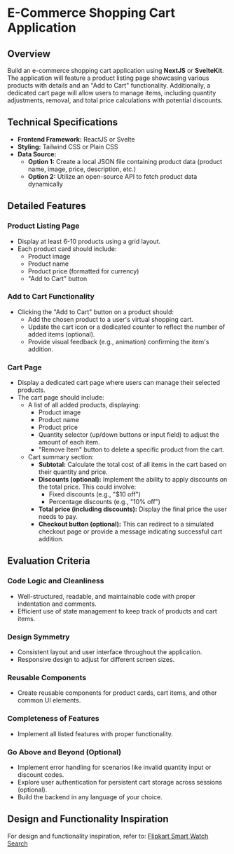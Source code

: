# E-Commerce Shopping Cart Application

## Overview

Build an e-commerce shopping cart application using **NextJS** or **SvelteKit**. The application will feature a product listing page showcasing various products with details and an "Add to Cart" functionality. Additionally, a dedicated cart page will allow users to manage items, including quantity adjustments, removal, and total price calculations with potential discounts.

## Technical Specifications

- **Frontend Framework:** ReactJS or Svelte
- **Styling:** Tailwind CSS or Plain CSS
- **Data Source:**
  - **Option 1:** Create a local JSON file containing product data (product name, image, price, description, etc.)
  - **Option 2:** Utilize an open-source API to fetch product data dynamically

## Detailed Features

### Product Listing Page

- Display at least 6-10 products using a grid layout.
- Each product card should include:
  - Product image
  - Product name
  - Product price (formatted for currency)
  - "Add to Cart" button

### Add to Cart Functionality

- Clicking the "Add to Cart" button on a product should:
  - Add the chosen product to a user's virtual shopping cart.
  - Update the cart icon or a dedicated counter to reflect the number of added items (optional).
  - Provide visual feedback (e.g., animation) confirming the item's addition.

### Cart Page

- Display a dedicated cart page where users can manage their selected products.
- The cart page should include:
  - A list of all added products, displaying:
    - Product image
    - Product name
    - Product price
    - Quantity selector (up/down buttons or input field) to adjust the amount of each item.
    - "Remove Item" button to delete a specific product from the cart.
  - Cart summary section:
    - **Subtotal:** Calculate the total cost of all items in the cart based on their quantity and price.
    - **Discounts (optional):** Implement the ability to apply discounts on the total price. This could involve:
      - Fixed discounts (e.g., "$10 off")
      - Percentage discounts (e.g., "10% off")
    - **Total price (including discounts):** Display the final price the user needs to pay.
    - **Checkout button (optional):** This can redirect to a simulated checkout page or provide a message indicating successful cart addition.

## Evaluation Criteria

### Code Logic and Cleanliness

- Well-structured, readable, and maintainable code with proper indentation and comments.
- Efficient use of state management to keep track of products and cart items.

### Design Symmetry

- Consistent layout and user interface throughout the application.
- Responsive design to adjust for different screen sizes.

### Reusable Components

- Create reusable components for product cards, cart items, and other common UI elements.

### Completeness of Features

- Implement all listed features with proper functionality.

### Go Above and Beyond (Optional)

- Implement error handling for scenarios like invalid quantity input or discount codes.
- Explore user authentication for persistent cart storage across sessions (optional).
- Build the backend in any language of your choice.

## Design and Functionality Inspiration

For design and functionality inspiration, refer to: [Flipkart Smart Watch Search](https://www.flipkart.com/search?q=smart+watch&sid=ajy%2Cbuh&as=on&as-show=on&otracker=AS_QueryStore_OrganicAutoSuggest_1_8_na_na_ps&otracker1=AS_QueryStore_OrganicAutoSuggest_1_8_na_na_ps&as-pos=1&as-type=RECENT&suggestionId=smart+watch%7CSmart+Watches&requestId=a3a0ac86-976b-49e7-b440-ae427f9159e9&as-backfill=on&otracker=nmenu_sub_Electronics_0_Smart%20Watches)
